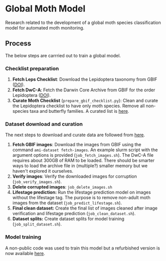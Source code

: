 # Global Moth Model
Research related to the development of a global moth species classification model for automated moth monitoring.

## Process
The below steps are carrried out to train a global model.  

### Checklist preparation
1. **Fetch Leps Checklist**: Download the Lepidoptera taxonomy from GBIF ([DOI](https://www.gbif.org/occurrence/download/)).
2. **Fetch DwC-A**: Fetch the Darwin Core Archive from GBIF for the order Lepidoptera ([DOI](https://doi.org/10.15468/dl.6j5bzj)). 
3. **Curate Moth Checklist** (`prepare_gbif_checklist.py`): Clean and curate the Lepidoptera checklist to have only moth species. Remove all non-species taxa and butterfly families. A curated list is [here](https://docs.google.com/spreadsheets/d/1E6Zn2hXbHGMMAiPhtDXFO9_hDtl68lG5fx2vg0jyBvg/edit?usp=sharing).

### Dataset download and curation
The next steps to download and curate data are followed from [here](https://github.com/RolnickLab/ami-ml/tree/main/src/dataset_tools).

1. **Fetch GBIF images**: Download the images from GBIF using the command `ami-dataset fetch-images`. An example slurm script with the argument options is provided (`job_fetch_images.sh`). The DwC-A file requires about 300GB of RAM to be loaded. There should be smarter ways to load the archive file in (multiple?) smaller memory but we haven't explored it ourselves.
2. **Verify images**: Verify the downloaded images for corruption (`job_verify_images.sh`).
3. **Delete corrupted images**: `job_delete_images.sh`
4. **Lifestage prediction:** Run the lifestage prediction model on images without the lifestage tag. The purpose is to remove non-adult moth images from the dataset (`job_predict_lifestage.sh`).
5. **Final clean dataset:** Create the final list of images cleaned after image verification and lifestage prediction (`job_clean_dataset.sh`).
6. **Dataset splits:** Create dataset splits for model training (`job_split_dataset.sh`).

### Model training
A non-public code was used to train this model but a refurbished version is now available [here](https://github.com/RolnickLab/ami-ml/tree/main/src/classification).
